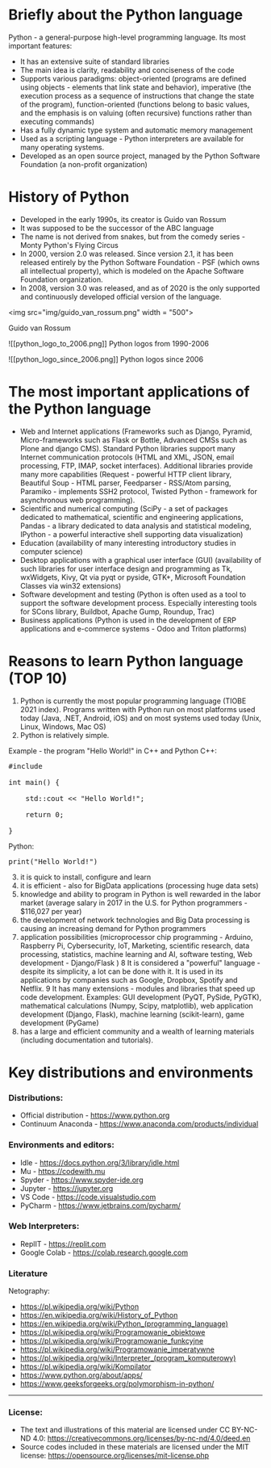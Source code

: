 # Briefly about the Python language
Python - a general-purpose high-level programming language. 
Its most important features:
- It has an extensive suite of standard libraries
- The main idea is clarity, readability and conciseness of the code
- Supports various paradigms: object-oriented (programs are defined using objects - elements that link state and behavior), imperative (the execution process as a sequence of instructions that change the state of the program), function-oriented (functions belong to basic values, and the emphasis is on valuing (often recursive) functions rather than executing commands)
- Has a fully dynamic type system and automatic memory management
- Used as a scripting language - Python interpreters are available for many operating systems.
- Developed as an open source project, managed by the Python Software Foundation (a non-profit organization)

# History of Python
- Developed in the early 1990s, its creator is Guido van Rossum
- It was supposed to be the successor of the ABC language
- The name is not derived from snakes, but from the comedy series - Monty Python's Flying Circus
- In 2000, version 2.0 was released. Since version 2.1, it has been released entirely by the Python Software Foundation - PSF (which owns all intellectual property), which is modeled on the Apache Software Foundation organization. 
- In 2008, version 3.0 was released, and as of 2020 is the only supported and continuously developed official version of the language.

<img src="img/guido_van_rossum.png" width = "500">

Guido van Rossum

![[python_logo_to_2006.png]]
Python logos from 1990-2006

![[python_logo_since_2006.png]]
Python logos since 2006

# The most important applications of the Python language
- Web and Internet applications (Frameworks such as Django, Pyramid, Micro-frameworks such as Flask or Bottle, Advanced CMSs such as Plone and django CMS). Standard Python libraries support many Internet communication protocols (HTML and XML, JSON, email processing, FTP, IMAP, socket interfaces). Additional libraries provide many more capabilities (Request - powerful HTTP client library, Beautiful Soup - HTML parser, Feedparser - RSS/Atom parsing, Paramiko - implements SSH2 protocol, Twisted Python - framework for asynchronous web programming).
- Scientific and numerical computing (SciPy - a set of packages dedicated to mathematical, scientific and engineering applications, Pandas - a library dedicated to data analysis and statistical modeling, IPython - a powerful interactive shell supporting data visualization)
- Education (availability of many interesting introductory studies in computer science)
- Desktop applications with a graphical user interface (GUI) (availability of such libraries for user interface design and programming as Tk, wxWidgets, Kivy, Qt via pyqt or pyside, GTK+, Microsoft Foundation Classes via win32 extensions)
- Software development and testing (Python is often used as a tool to support the software development process. Especially interesting tools for SCons library, Buildbot, Apache Gump, Roundup, Trac)
- Business applications (Python is used in the development of ERP applications and e-commerce systems - Odoo and Triton platforms)

# Reasons to learn Python language (TOP 10)

1. Python is currently the most popular programming language (TIOBE 2021 index). Programs written with Python run on most platforms used today (Java, .NET, Android, iOS) and on most systems used today (Unix, Linux, Windows, Mac OS) 
2. Python is relatively simple. 

Example - the program "Hello World!" in C++ and Python 
C++:
<pre>
#include <iostream>

int main() {<br>
    std::cout << "Hello World!";<br>
    return 0;<br>
}
</pre>
Python: 
<pre>
print("Hello World!")
</pre>

3. it is quick to install, configure and learn
4. it is efficient - also for BigData applications (processing huge data sets)
5. knowledge and ability to program in Python is well rewarded in the labor market (average salary in 2017 in the U.S. for Python programmers - $116,027 per year)
6. the development of network technologies and Big Data processing is causing an increasing demand for Python programmers
7. application possibilities (microprocessor chip programming - Arduino, Raspberry Pi, Cybersecurity, IoT, Marketing, scientific research, data processing, statistics, machine learning and AI, software testing, Web development - Django/Flask )
8 It is considered a "powerful" language - despite its simplicity, a lot can be done with it. It is used in its applications by companies such as Google, Dropbox, Spotify and Netflix.
9 It has many extensions - modules and libraries that speed up code development. Examples: GUI development (PyQT, PySide, PyGTK), mathematical calculations (Numpy, Scipy, matplotlib), web application development (Django, Flask), machine learning (scikit-learn), game development (PyGame)
10. has a large and efficient community and a wealth of learning materials (including documentation and tutorials). 

# Key distributions and environments

### Distributions:
- Official distribution - https://www.python.org
- Continuum Anaconda - https://www.anaconda.com/products/individual

### Environments and editors:
- Idle - https://docs.python.org/3/library/idle.html
- Mu - https://codewith.mu
- Spyder - https://www.spyder-ide.org
- Jupyter - https://jupyter.org
- VS Code - https://code.visualstudio.com
- PyCharm - https://www.jetbrains.com/pycharm/

### Web Interpreters:
- ReplIT - https://replit.com
- Google Colab - https://colab.research.google.com

### Literature

Netography:
- https://pl.wikipedia.org/wiki/Python
- https://en.wikipedia.org/wiki/History_of_Python
- https://en.wikipedia.org/wiki/Python_(programming_language)
- https://pl.wikipedia.org/wiki/Programowanie_obiektowe
- https://pl.wikipedia.org/wiki/Programowanie_funkcyjne
- https://pl.wikipedia.org/wiki/Programowanie_imperatywne
- https://pl.wikipedia.org/wiki/Interpreter_(program_komputerowy)
- https://pl.wikipedia.org/wiki/Kompilator
- https://www.python.org/about/apps/
- https://www.geeksforgeeks.org/polymorphism-in-python/

<hr>

### License:

- The text and illustrations of this material are licensed under CC BY-NC-ND 4.0: https://creativecommons.org/licenses/by-nc-nd/4.0/deed.en
- Source codes included in these materials are licensed under the MIT license: https://opensource.org/licenses/mit-license.php